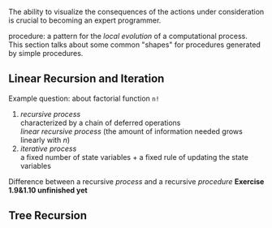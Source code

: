 The ability to visualize the consequences of the actions under consideration is crucial to becoming an expert programmer.

procedure: a pattern for the *local evolution* of a computational process.  
This section talks about some common "shapes" for procedures generated by simple procedures.
## Linear Recursion and Iteration
Example question: about factorial function `n!`  
1. *recursive process*  
	characterized by a chain of deferred operations  
	*linear recursive process* (the amount of information needed grows linearly with $n$)  
2. *iterative process*  
	a fixed number of state variables + a fixed rule of updating the state variables

Difference between a recursive *process* and a recursive *procedure*
**Exercise 1.9&1.10 unfinished yet**
## Tree Recursion
